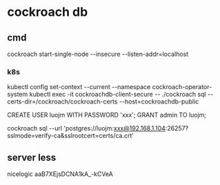 
# cockroach db

## cmd

cockroach start-single-node --insecure --listen-addr=localhost

### k8s

kubectl config set-context --current --namespace cockroach-operator-system
kubectl exec -it cockroachdb-client-secure -- ./cockroach sql --certs-dir=/cockroach/cockroach-certs --host=cockroachdb-public

CREATE USER luojm WITH PASSWORD 'xxx';
GRANT admin TO luojm;


cockroach sql --url 'postgres://luojm:xxx@192.168.1.104:26257?sslmode=verify-ca&sslrootcert=certs/ca.crt'     


## server less

nicelogic
aaB7XEjsDCNA1kA_-kCVeA